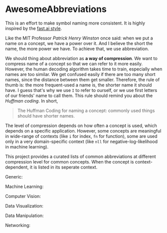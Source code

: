 # AwesomeAbbreviations
This is an effort to make symbol naming more consistent. It is highly inspired by the [fast.ai style](https://github.com/fastai/fastai/blob/master/docs/style.md).

Like the MIT Professor *Patrick Henry Winston* once said: when we put a name on a concept, we have a power over it. And I believe the short the name, the
more power we have. To achieve that, we use abbreviation.

We should thing about abbreviation as **a way of compression**. We want to compress name of a concept
so that we can refer to it more easily. However, the human decoding algorithm takes time to train, especially when names are too similar.
We get confused easily if there are too many short names, since the distance between them get smaller. Therefore, the rule of 
thumb is: the more frequent-used a name is, the shorter name it should have. I guess that's why we use `I` to refer to ourself,
or we use first letters of our friends' name to call them. This rule should remind you about the *Huffman coding*. In short,

> The Huffman Coding for naming a concept: commonly used things should have shorter names. 

The level of compression depends on how often a concept is used, which depends on a specific application. 
However, some concepts are meaningful in wide-range of contexts (like `i` for index, `fn` for function), 
some are used only in a very domain-specific context (like `nll` for negative-log-likelihood in machine learning).

This project provides a curated lists of common abbreviations at different compression level for common concepts.
When the concept is context-dependent, it is listed in its seperate context.

Generic:

Machine Learning:

Computer Vision:

Data Visualization:

Data Manipulation:

Networking:
